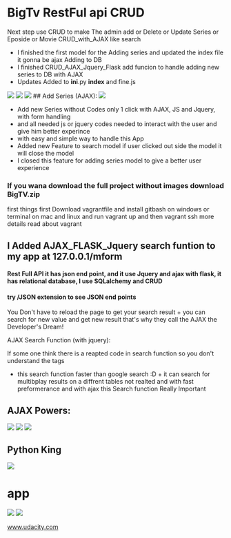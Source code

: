 # BigTv RestFul api CRUD

Next step use CRUD to make The admin add or Delete or Update Series or Eposide or Movie CRUD_with_AJAX like search

*  I finished the first model for the Adding series and updated the index file it gonna be ajax Adding to DB
*  I finished CRUD_AJAX_Jquery_Flask add funcion to handle adding new series to DB with AJAX
*  Updates Added to __ini__.py __index__ and fine.js

<img src="mfinal.PNG">
<img src="bigtva.PNG">

<img src="last1.PNG">
## Add Series (AJAX):

<img src="addseries.PNG">

*  Add new Series without Codes only 1 click with AJAX, JS and Jquery, with form handling
*  and all needed js or jquery codes needed to interact with the user and give him better experince
*  with easy and simple way to handle this App
*  Added new Feature to search model if user clicked out side the model it will close the model
*  I closed this feature for adding series model to give a better user experience 


### If you wana download the full project  without images download BigTV.zip
first things first Download vagrantfile and install gitbash on windows or terminal on mac and linux
and run vagrant up and then vagrant ssh more details read about vagrant

## I Added AJAX_FLASK_Jquery search funtion to my app at 127.0.0.1/mform

#### Rest Full API it has json end point, and it use Jquery and ajax with flask, it has relational database, I use SQLalchemy and CRUD
#### try /JSON extension to see JSON end points

You Don't have to reload the page to get your search result + you can search for new value and get new result
that's why they call the AJAX the Developer's Dream!

AJAX Search Function (with jquery):

If some one think there is a reapted code in search function so you don't understand the tags 
+ this search function faster than google search :D + it can search for multibplay results on
a diffrent tables not realted and with fast preformerance and with ajax this Search function Really Important


## AJAX Powers:
<img src="lastr.PNG">
<img src="Update.PNG">
<img src="ajaxpower.PNG">


## Python King 
<img src="Pythonking.PNG">

# app 

<img src="Fianl.PNG">
<img src="part1.PNG">


www.udacity.com
